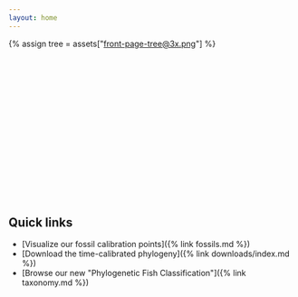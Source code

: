 ```yaml
---
layout: home
---
```



<style>
.svg-container {
    display: inline-block;
    position: relative;
    width: 100%;
    padding-bottom: 50%;
    vertical-align: middle;
    overflow: hidden;
    background-size: contain;
    background-image: url('{% resize src='assets/img/front-page-tree.png' width=940 %}');
}

@media
only screen and (-webkit-min-device-pixel-ratio: 1.25),
only screen and (   min--moz-device-pixel-ratio: 1.25),
only screen and (     -o-min-device-pixel-ratio: 5/4),
only screen and (        min-device-pixel-ratio: 1.25),
only screen and (                min-resolution: 1.25dppx) {
    .svg-container {
        background-image: url('{% resize src='assets/img/front-page-tree.png' width=1880 %}');
    };
}

@media
only screen and (-webkit-min-device-pixel-ratio: 2.25),
only screen and (   min--moz-device-pixel-ratio: 2.25),
only screen and (     -o-min-device-pixel-ratio: 9/4),
only screen and (        min-device-pixel-ratio: 2.25),
only screen and (                min-resolution: 2.25dppx) {
    .svg-container {
        background-image: url('{% link assets/img/front-page-tree.png %}');
    };
}

.svg-content {
    display: inline-block;
    position: absolute;
    top: 0;
    left: 0;
}
</style>

{% assign tree = assets["front-page-tree@3x.png"] %}

<div class="svg-container">
<svg id="example1" xmlns="http://www.w3.org/2000/svg" xmlns:xlink="http://www.w3.org/1999/xlink" preserveAspectRatio="xMinYMin meet" class="svg-content" viewBox="0 0 {{ tree.dimensions.width }} {{ tree.dimensions.height }}">
{% for row in site.data.front_page_coords %}
<a xlink:href="{{ "/taxonomy/family/" | append: row.taxa | relative_url }}" class="svg-tooltip">
  <title>{{ row.taxa }}</title>
  <rect x="{{ row.x }}" y="{{ row.y }}" width="{{ row.w }}" height="{{ row.h }}" fill="red" stroke="black" opacity="0" />
</a>
{% endfor %}
</svg>
</div>



## Quick links

* [Visualize our fossil calibration points]({% link fossils.md %})
* [Download the time-calibrated phylogeny]({% link downloads/index.md %})
* [Browse our new "Phylogenetic Fish Classification"]({% link taxonomy.md %})
